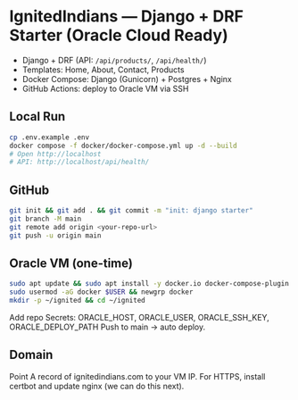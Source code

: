 
# IgnitedIndians — Django + DRF Starter (Oracle Cloud Ready)
- Django + DRF (API: `/api/products/`, `/api/health/`)
- Templates: Home, About, Contact, Products
- Docker Compose: Django (Gunicorn) + Postgres + Nginx
- GitHub Actions: deploy to Oracle VM via SSH

## Local Run
```bash
cp .env.example .env
docker compose -f docker/docker-compose.yml up -d --build
# Open http://localhost
# API: http://localhost/api/health/
```

## GitHub
```bash
git init && git add . && git commit -m "init: django starter"
git branch -M main
git remote add origin <your-repo-url>
git push -u origin main
```

## Oracle VM (one-time)
```bash
sudo apt update && sudo apt install -y docker.io docker-compose-plugin
sudo usermod -aG docker $USER && newgrp docker
mkdir -p ~/ignited && cd ~/ignited
```

Add repo Secrets: ORACLE_HOST, ORACLE_USER, ORACLE_SSH_KEY, ORACLE_DEPLOY_PATH
Push to main → auto deploy.

## Domain
Point A record of ignitedindians.com to your VM IP.
For HTTPS, install certbot and update nginx (we can do this next).
